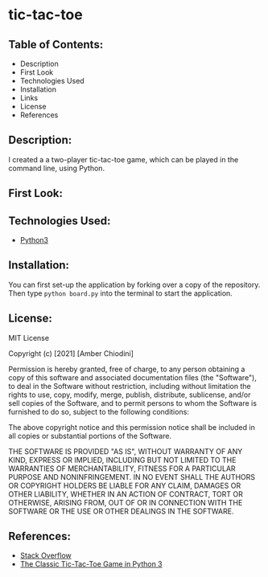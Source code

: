 # tic-tac-toe
## Table of Contents: 
* Description 
* First Look 
* Technologies Used
* Installation 
* Links 
* License 
* References 

## Description:
I created a a two-player tic-tac-toe game, which can be played in the command line, using Python. 

## First Look: 

## Technologies Used:
* [Python3](https://www.python.org/)

## Installation:
You can first set-up the application by forking over a copy of the repository. Then type ``python board.py`` into the terminal to start the application. 


## License: 
MIT License

Copyright (c) [2021] [Amber Chiodini]

Permission is hereby granted, free of charge, to any person obtaining a copy
of this software and associated documentation files (the "Software"), to deal
in the Software without restriction, including without limitation the rights
to use, copy, modify, merge, publish, distribute, sublicense, and/or sell
copies of the Software, and to permit persons to whom the Software is
furnished to do so, subject to the following conditions:

The above copyright notice and this permission notice shall be included in all
copies or substantial portions of the Software.

THE SOFTWARE IS PROVIDED "AS IS", WITHOUT WARRANTY OF ANY KIND, EXPRESS OR
IMPLIED, INCLUDING BUT NOT LIMITED TO THE WARRANTIES OF MERCHANTABILITY,
FITNESS FOR A PARTICULAR PURPOSE AND NONINFRINGEMENT. IN NO EVENT SHALL THE
AUTHORS OR COPYRIGHT HOLDERS BE LIABLE FOR ANY CLAIM, DAMAGES OR OTHER
LIABILITY, WHETHER IN AN ACTION OF CONTRACT, TORT OR OTHERWISE, ARISING FROM,
OUT OF OR IN CONNECTION WITH THE SOFTWARE OR THE USE OR OTHER DEALINGS IN THE
SOFTWARE.

## References: 
* [Stack Overflow](https://stackoverflow.com/) 
* [The Classic Tic-Tac-Toe Game in Python 3](https://medium.com/byte-tales/the-classic-tic-tac-toe-game-in-python-3-1427c68b8874)